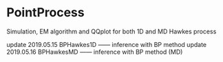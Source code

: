 # PointProcess
Simulation, EM algorithm and QQplot for both 1D and MD Hawkes process

update 2019.05.15 BPHawkes1D —— inference with BP method 
update 2019.05.16 BPHawkesMD —— inference with BP method (MD) 
